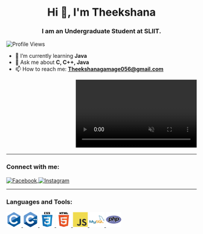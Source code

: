 <h1 align="center">Hi 👋, I'm Theekshana</h1>
<h3 align="center">I am an Undergraduate Student at SLIIT.</h3>

<p align="left">
  <img src="https://komarev.com/ghpvc/?username=theekshana56&label=Profile%20views&color=0e75b6&style=flat" alt="Profile Views"/>
</p>

- 🌱 I’m currently learning **Java**  
- 💬 Ask me about **C, C++, Java**  
- 📫 How to reach me: **Theekshanagamage056@gmail.com**  

<p align="right">
  <video width="320" height="180" autoplay loop muted>
    <source src="![image](https://github.com/user-attachments/assets/8728938e-99d7-43fc-8102-ff98a945b3a5)
" type="video/mp4">
    Your browser does not support the video tag.
  </video>
</p>

---

<h3 align="left">Connect with me:</h3>
<p align="left">
  <a href="https://https://www.facebook.com/share/1D6SfDGdp1/" target="_blank">
    <img align="center" src="https://raw.githubusercontent.com/rahuldkjain/github-profile-readme-generator/master/src/images/icons/Social/facebook.svg" alt="Facebook" height="30" width="40"/>
  </a>
  <a href="https://instagram.com/theekxna" target="_blank">
    <img align="center" src="https://raw.githubusercontent.com/rahuldkjain/github-profile-readme-generator/master/src/images/icons/Social/instagram.svg" alt="Instagram" height="30" width="40"/>
  </a>
</p>

---

<h3 align="left">Languages and Tools:</h3>
<p align="left">
  <a href="https://www.cprogramming.com/" target="_blank">
    <img src="https://raw.githubusercontent.com/devicons/devicon/master/icons/c/c-original.svg" alt="C" width="40" height="40"/>
  </a>
  <a href="https://www.w3schools.com/cpp/" target="_blank">
    <img src="https://raw.githubusercontent.com/devicons/devicon/master/icons/cplusplus/cplusplus-original.svg" alt="C++" width="40" height="40"/>
  </a>
  <a href="https://www.w3schools.com/css/" target="_blank">
    <img src="https://raw.githubusercontent.com/devicons/devicon/master/icons/css3/css3-original-wordmark.svg" alt="CSS3" width="40" height="40"/>
  </a>
  <a href="https://www.w3.org/html/" target="_blank">
    <img src="https://raw.githubusercontent.com/devicons/devicon/master/icons/html5/html5-original-wordmark.svg" alt="HTML5" width="40" height="40"/>
  </a>
  <a href="https://developer.mozilla.org/en-US/docs/Web/JavaScript" target="_blank">
    <img src="https://raw.githubusercontent.com/devicons/devicon/master/icons/javascript/javascript-original.svg" alt="JavaScript" width="40" height="40"/>
  </a>
  <a href="https://www.mysql.com/" target="_blank">
    <img src="https://raw.githubusercontent.com/devicons/devicon/master/icons/mysql/mysql-original-wordmark.svg" alt="MySQL" width="40" height="40"/>
  </a>
  <a href="https://www.php.net" target="_blank">
    <img src="https://raw.githubusercontent.com/devicons/devicon/master/icons/php/php-original.svg" alt="PHP" width="40" height="40"/>
  </a>
</p>
